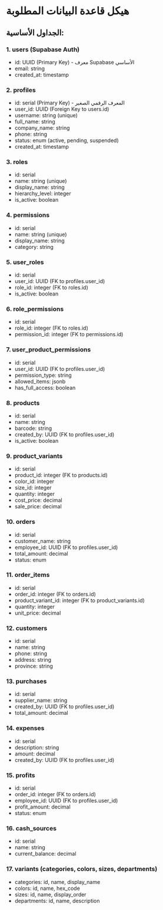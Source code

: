 # هيكل قاعدة البيانات المطلوبة

## الجداول الأساسية:

### 1. users (Supabase Auth)
- id: UUID (Primary Key) - معرف Supabase الأساسي
- email: string
- created_at: timestamp

### 2. profiles
- id: serial (Primary Key) - المعرف الرقمي الصغير
- user_id: UUID (Foreign Key to users.id)
- username: string (unique)
- full_name: string
- company_name: string
- phone: string
- status: enum (active, pending, suspended)
- created_at: timestamp

### 3. roles
- id: serial
- name: string (unique)
- display_name: string
- hierarchy_level: integer
- is_active: boolean

### 4. permissions
- id: serial
- name: string (unique)
- display_name: string
- category: string

### 5. user_roles
- id: serial
- user_id: UUID (FK to profiles.user_id)
- role_id: integer (FK to roles.id)
- is_active: boolean

### 6. role_permissions
- id: serial
- role_id: integer (FK to roles.id)
- permission_id: integer (FK to permissions.id)

### 7. user_product_permissions
- id: serial
- user_id: UUID (FK to profiles.user_id)
- permission_type: string
- allowed_items: jsonb
- has_full_access: boolean

### 8. products
- id: serial
- name: string
- barcode: string
- created_by: UUID (FK to profiles.user_id)
- is_active: boolean

### 9. product_variants
- id: serial
- product_id: integer (FK to products.id)
- color_id: integer
- size_id: integer
- quantity: integer
- cost_price: decimal
- sale_price: decimal

### 10. orders
- id: serial
- customer_name: string
- employee_id: UUID (FK to profiles.user_id)
- total_amount: decimal
- status: enum

### 11. order_items
- id: serial
- order_id: integer (FK to orders.id)
- product_variant_id: integer (FK to product_variants.id)
- quantity: integer
- unit_price: decimal

### 12. customers
- id: serial
- name: string
- phone: string
- address: string
- province: string

### 13. purchases
- id: serial
- supplier_name: string
- created_by: UUID (FK to profiles.user_id)
- total_amount: decimal

### 14. expenses
- id: serial
- description: string
- amount: decimal
- created_by: UUID (FK to profiles.user_id)

### 15. profits
- id: serial
- order_id: integer (FK to orders.id)
- employee_id: UUID (FK to profiles.user_id)
- profit_amount: decimal
- status: enum

### 16. cash_sources
- id: serial
- name: string
- current_balance: decimal

### 17. variants (categories, colors, sizes, departments)
- categories: id, name, display_name
- colors: id, name, hex_code
- sizes: id, name, display_order
- departments: id, name, description